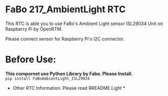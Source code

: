 # FaBo 217_AmbientLight RTC  

This RTC is able you to use FaBo's Amibient Light sensor ISL29034 Unit on Raspberry Pi by OpenRTM.  
  
Please connect sensor for Raspberry Pi's I2C connector.  

# Before Use:  
**This compornet use Python Library by Fabo. Please Install.**  
`pip install FaBoAmbientLight_ISL29034`  

* Other RTC Information. Please read RREADME.Light *




